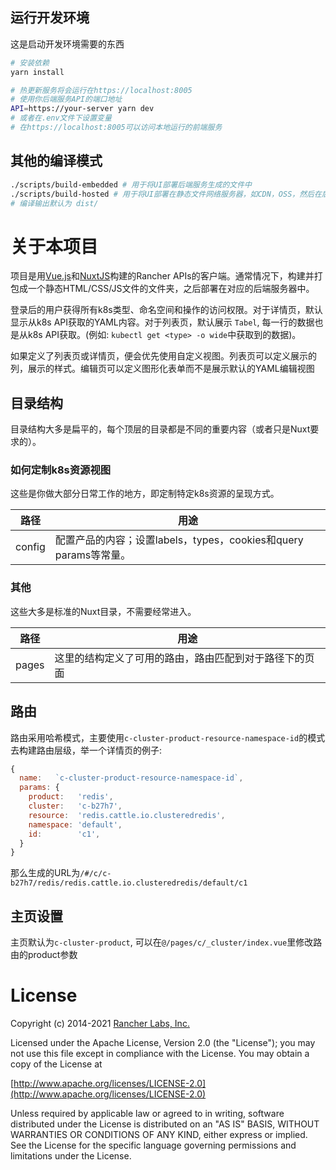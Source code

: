 ## 运行开发环境

这是启动开发环境需要的东西

```bash
# 安装依赖
yarn install

# 热更新服务将会运行在https://localhost:8005
# 使用你后端服务API的端口地址
API=https://your-server yarn dev
# 或者在.env文件下设置变量
# 在https://localhost:8005可以访问本地运行的前端服务
```

## 其他的编译模式

```bash
./scripts/build-embedded # 用于将UI部署后端服务生成的文件中
./scripts/build-hosted # 用于将UI部署在静态文件网络服务器，如CDN，OSS，然后在后端服务中获取该文件
# 编译输出默认为 dist/
```

# 关于本项目

项目是用[Vue.js](https://vuejs.org/)和[NuxtJS](https://nuxtjs.org/)构建的Rancher APIs的客户端。通常情况下，构建并打包成一个静态HTML/CSS/JS文件的文件夹，之后部署在对应的后端服务器中。

登录后的用户获得所有k8s类型、命名空间和操作的访问权限。对于详情页，默认显示从k8s API获取的YAML内容。对于列表页，默认展示 `Tabel`, 每一行的数据也是从k8s API获取。(例如: `kubectl get <type> -o wide`中获取到的数据)。

如果定义了列表页或详情页，便会优先使用自定义视图。列表页可以定义展示的列，展示的样式。编辑页可以定义图形化表单而不是展示默认的YAML编辑视图

## 目录结构

目录结构大多是扁平的，每个顶层的目录都是不同的重要内容（或者只是Nuxt要求的）。

### 如何定制k8s资源视图

这些是你做大部分日常工作的地方，即定制特定k8s资源的呈现方式。

路径 | 用途
-----|---------
config | 配置产品的内容；设置labels，types，cookies和query params等常量。

### 其他

这些大多是标准的Nuxt目录，不需要经常进入。

路径 | 用途
-----|---------
pages | 这里的结构定义了可用的路由，路由匹配到对于路径下的页面

## 路由

路由采用哈希模式，主要使用`c-cluster-product-resource-namespace-id`的模式去构建路由层级，举一个详情页的例子:

```js
{
  name:   `c-cluster-product-resource-namespace-id`,
  params: {
    product:   'redis',
    cluster:   'c-b27h7',
    resource:  'redis.cattle.io.clusteredredis',
    namespace: 'default',
    id:        'c1',
  }
}
```

那么生成的URL为`/#/c/c-b27h7/redis/redis.cattle.io.clusteredredis/default/c1`

## 主页设置

主页默认为`c-cluster-product`, 可以在`@/pages/c/_cluster/index.vue`里修改路由的product参数

License
=======

Copyright (c) 2014-2021 [Rancher Labs, Inc.](http://rancher.com)

Licensed under the Apache License, Version 2.0 (the "License");
you may not use this file except in compliance with the License.
You may obtain a copy of the License at

[http://www.apache.org/licenses/LICENSE-2.0](http://www.apache.org/licenses/LICENSE-2.0)

Unless required by applicable law or agreed to in writing, software
distributed under the License is distributed on an "AS IS" BASIS,
WITHOUT WARRANTIES OR CONDITIONS OF ANY KIND, either express or implied.
See the License for the specific language governing permissions and
limitations under the License.

